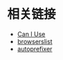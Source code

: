 # 相关链接

-   [Can I Use](https://caniuse.com/)
-   [browserslist](https://github.com/browserslist/browserslist)
-   [autoprefixer](https://github.com/postcss/autoprefixer)
